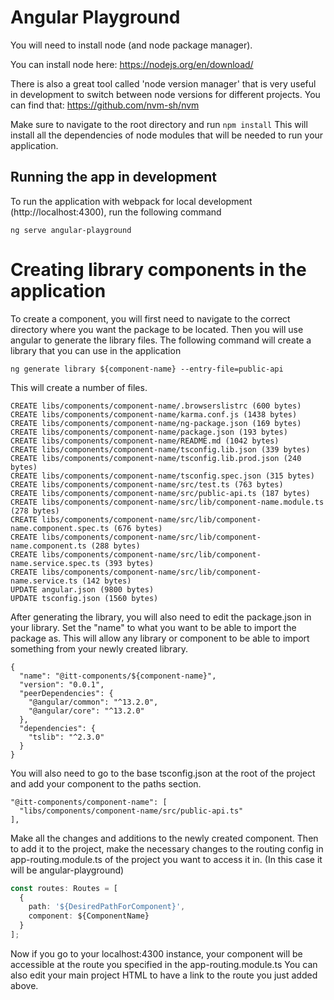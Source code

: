 # Angular Playground
You will need to install node (and node package manager). 

You can install node here: https://nodejs.org/en/download/

There is also a great tool called 'node version manager' that is very useful in development to switch between node versions for different projects. You can find that:
https://github.com/nvm-sh/nvm

Make sure to navigate to the root directory and run 
```npm install```
This will install all the dependencies of node modules that will be needed to run your application.
    
## Running the app in development

To run the application with webpack for local development (http://localhost:4300), run the following command 

```
ng serve angular-playground
```

# Creating library components in the application
To create a component, you will first need to navigate to the correct directory where you want the package to be located. Then you will use angular to generate the library files. The following command will create a library that you can use in the application

```
ng generate library ${component-name} --entry-file=public-api
```
This will create a number of files.
```
CREATE libs/components/component-name/.browserslistrc (600 bytes)
CREATE libs/components/component-name/karma.conf.js (1438 bytes)
CREATE libs/components/component-name/ng-package.json (169 bytes)
CREATE libs/components/component-name/package.json (193 bytes)
CREATE libs/components/component-name/README.md (1042 bytes)
CREATE libs/components/component-name/tsconfig.lib.json (339 bytes)
CREATE libs/components/component-name/tsconfig.lib.prod.json (240 bytes)
CREATE libs/components/component-name/tsconfig.spec.json (315 bytes)
CREATE libs/components/component-name/src/test.ts (763 bytes)
CREATE libs/components/component-name/src/public-api.ts (187 bytes)
CREATE libs/components/component-name/src/lib/component-name.module.ts (278 bytes)
CREATE libs/components/component-name/src/lib/component-name.component.spec.ts (676 bytes)
CREATE libs/components/component-name/src/lib/component-name.component.ts (288 bytes)
CREATE libs/components/component-name/src/lib/component-name.service.spec.ts (393 bytes)
CREATE libs/components/component-name/src/lib/component-name.service.ts (142 bytes)
UPDATE angular.json (9800 bytes)
UPDATE tsconfig.json (1560 bytes)
```

After generating the library, you will also need to edit the package.json in your library. Set the "name" to what you want to be able to import the package as. This will allow any library or component to be able to import something from your newly created library.

```
{
  "name": "@itt-components/${component-name}",
  "version": "0.0.1",
  "peerDependencies": {
    "@angular/common": "^13.2.0",
    "@angular/core": "^13.2.0"
  },
  "dependencies": {
    "tslib": "^2.3.0"
  }
}
```
You will also need to go to the base tsconfig.json at the root of the project and add your component to the paths section.

```
"@itt-components/component-name": [
  "libs/components/component-name/src/public-api.ts"
],
```

Make all the changes and additions to the newly created component. Then to add it to the project, make the necessary changes to the routing config in app-routing.module.ts of the project you want to access it in. (In this case it will be angular-playground)

```typescript
const routes: Routes = [
  {
    path: '${DesiredPathForComponent}',
    component: ${ComponentName}
  }
];
```

Now if you go to your localhost:4300 instance, your component will be accessible at the route you specified in the app-routing.module.ts
You can also edit your main project HTML to have a link to the route you just added above.
